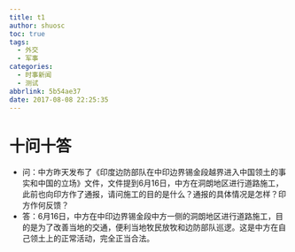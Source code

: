 ```yaml
---
title: t1
author: shuosc
toc: true
tags:
  - 外交
  - 军事
categories:
  - 时事新闻
  - 测试
abbrlink: 5b54ae37
date: 2017-08-08 22:25:35
---
```


# 十问十答
- 问：中方昨天发布了《印度边防部队在中印边界锡金段越界进入中国领土的事实和中国的立场》文件，文件提到6月16日，中方在洞朗地区进行道路施工，此前也向印方作了通报，请问施工的目的是什么？通报的具体情况是怎样？印方作何反馈？
- 答：6月16日，中方在中印边界锡金段中方一侧的洞朗地区进行道路施工，目的是为了改善当地的交通，便利当地牧民放牧和边防部队巡逻。这是中方在自己领土上的正常活动，完全正当合法。

